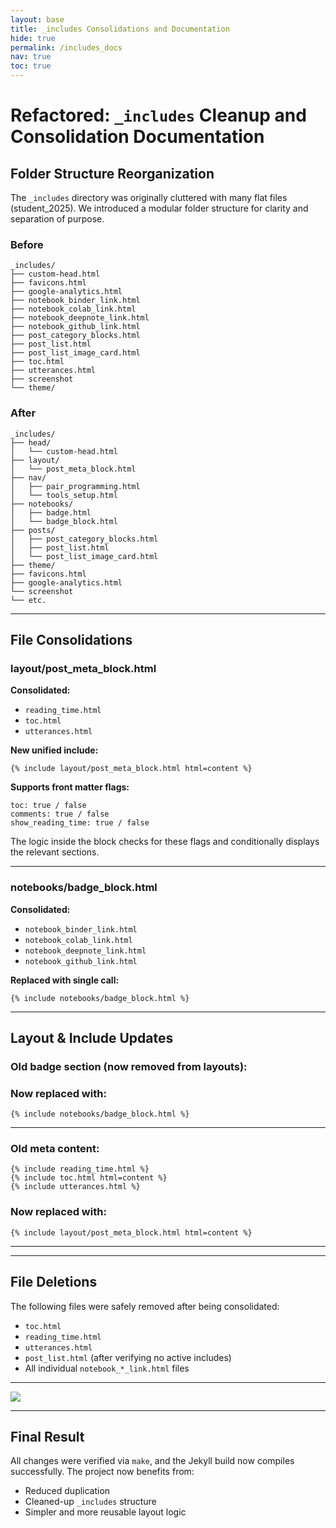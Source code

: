 ```yaml
---
layout: base
title: _includes Consolidations and Documentation
hide: true
permalink: /includes_docs
nav: true
toc: true
---
```


# Refactored: `_includes` Cleanup and Consolidation Documentation

## Folder Structure Reorganization

The `_includes` directory was originally cluttered with many flat files (student_2025). We introduced a modular folder structure for clarity and separation of purpose.

### Before

```
_includes/
├── custom-head.html
├── favicons.html
├── google-analytics.html
├── notebook_binder_link.html
├── notebook_colab_link.html
├── notebook_deepnote_link.html
├── notebook_github_link.html
├── post_category_blocks.html
├── post_list.html
├── post_list_image_card.html
├── toc.html
├── utterances.html
├── screenshot
└── theme/
```

### After

```
_includes/
├── head/
│   └── custom-head.html
├── layout/
│   └── post_meta_block.html
├── nav/
│   ├── pair_programming.html
│   └── tools_setup.html
├── notebooks/
│   ├── badge.html
│   └── badge_block.html
├── posts/
│   ├── post_category_blocks.html
│   ├── post_list.html
│   └── post_list_image_card.html
├── theme/
├── favicons.html
├── google-analytics.html
└── screenshot
└── etc.
```

---

## File Consolidations

### layout/post_meta_block.html

**Consolidated:**
- `reading_time.html`
- `toc.html`
- `utterances.html`

**New unified include:**

```liquid
{% include layout/post_meta_block.html html=content %}
```

**Supports front matter flags:**
```liquid
toc: true / false
comments: true / false
show_reading_time: true / false
```

The logic inside the block checks for these flags and conditionally displays the relevant sections.

---

### notebooks/badge_block.html

**Consolidated:**
- `notebook_binder_link.html`
- `notebook_colab_link.html`
- `notebook_deepnote_link.html`
- `notebook_github_link.html`

**Replaced with single call:**
```liquid
{% include notebooks/badge_block.html %}
```

---

## Layout & Include Updates

### Old badge section (now removed from layouts):


### Now replaced with:
```liquid
{% include notebooks/badge_block.html %}
```

---

### Old meta content:
```liquid
{% include reading_time.html %}
{% include toc.html html=content %}
{% include utterances.html %}
```

### Now replaced with:
```liquid
{% include layout/post_meta_block.html html=content %}
```
---

---

## File Deletions

The following files were safely removed after being consolidated:

- `toc.html`
- `reading_time.html`
- `utterances.html`
- `post_list.html` (after verifying no active includes)
- All individual `notebook_*_link.html` files

---

<img src="{{site.baseurl}}/images/layout-post.drawio.svg">

---

## Final Result

All changes were verified via `make`, and the Jekyll build now compiles successfully. The project now benefits from:

- Reduced duplication
- Cleaned-up `_includes` structure
- Simpler and more reusable layout logic